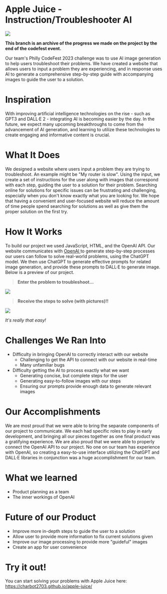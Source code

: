 # Apple Juice - Instruction/Troubleshooter AI
![](https://i.ibb.co/rdGjVwN/Header-Image.png)

**This branch is an archive of the progress we made on the project by the end of the codefest event.**

Our team's Philly CodeFest 2023 challenge was to use AI image generation to help users troubleshoot their problems. We have created a website that allows users to input a problem they are experiencing, and in response uses AI to generate a comprehensive step-by-step guide with accompanying images to guide the user to a solution.

# Inspiration

With improving artificial intelligence technologies on the rise - such as GPT3 and DALL·E 2 - integrating AI is becoming easier by the day. In the future, we expect many upcoming breakthroughs to come from the advancement of AI generation, and learning to utilize these technologies to create engaging and informative content is crucial.

# What It Does

We designed a website where users input a problem they are trying to troubleshoot. An example might be "My router is slow". Using the input, we create a set of instructions for the user along with images that correspond with each step, guiding the user to a solution for their problem. Searching online for solutions for specific issues can be frustrating and challenging, especially when you don't know exactly what you are looking for. We hope that having a convenient and user-focused website will reduce the amount of time people spend searching for solutions as well as give them the proper solution on the first try.

# How It Works

To build our project we used JavaScript, HTML, and the OpenAI API. Our website communicates with [OpenAI ](https://platform.openai.com/docs/introduction) to generate step-by-step processes our users can follow to solve real-world problems, using the ChatGPT model. We then use ChatGPT to generate effective prompts for related image generation, and provide these prompts to DALL·E to generate image. Below is a preview of our project.

> **Enter the problem to troubleshoot...**

![](https://i.ibb.co/47cXsnY/ezgif-com-video-to-gif.gif)

> **Receive the steps to solve (with pictures)!!**

![](https://i.ibb.co/YN60WFc/ezgif-com-video-to-gif-1.gif)

*It's really that easy!*

# Challenges We Ran Into

- Difficulty in bringing OpenAI to correctly interact with our website
   * Challenging to get the API to connect with our website in real-time
   * Many unfamiliar bugs
- Difficulty getting the AI to process exactly what we want
    * Generating concise, but complete steps for the user
    * Generating easy-to-follow images with our steps
    * Ensuring our prompts provide enough data to generate relevant images

# Our Accomplishments

We are most proud that we were able to bring the separate components of our project to communicate. We each had specific roles to play in early development, and bringing all our pieces together as one final product was a gratifying experience. We are also proud that we were able to properly connect the OpenAI API to our project. No one on our team has experience with OpenAI, so creating a easy-to-use interface utilizing the ChatGPT and DALL·E libraries in conjunction was a huge accomplishment for our team.

# What we learned

- Product planning as a team
- The inner workings of OpenAI

# Future of our Product

- Improve more in-depth steps to guide the user to a solution
- Allow user to provide more information to fix current solutions given
- Improve our image processing to provide more "guideful" images
- Create an app for user convenience

# Try it out!

You can start solving your problems with Apple Juice here: https://charbot2703.github.io/apple-juice/
